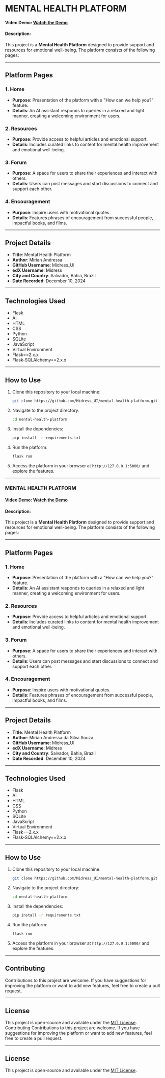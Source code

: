 # MENTAL HEALTH PLATFORM

#### Video Demo: [Watch the Demo](https://youtu.be/UylZFNFckD8?si=wvKo2j2tuO-QSo2K)

#### Description:

This project is a **Mental Health Platform** designed to provide support and resources for emotional well-being. The platform consists of the following pages:

---

## Platform Pages

### 1. Home

- **Purpose**: Presentation of the platform with a "How can we help you?" feature.
- **Details**: An AI assistant responds to queries in a relaxed and light manner, creating a welcoming environment for users.

### 2. Resources

- **Purpose**: Provide access to helpful articles and emotional support.
- **Details**: Includes curated links to content for mental health improvement and emotional well-being.

### 3. Forum

- **Purpose**: A space for users to share their experiences and interact with others.
- **Details**: Users can post messages and start discussions to connect and support each other.

### 4. Encouragement

- **Purpose**: Inspire users with motivational quotes.
- **Details**: Features phrases of encouragement from successful people, impactful books, and films.

---

## Project Details

- **Title**: Mental Health Platform
- **Author**: Mirian Andressa
- **GitHub Username**: Midress_UI
- **edX Username**: Midress
- **City and Country**: Salvador, Bahia, Brazil
- **Date Recorded**: December 10, 2024

---

## Technologies Used

- Flask
- AI
- HTML
- CSS
- Python
- SQLite
- JavaScript
- Virtual Environment
- Flask==2.x.x
- Flask-SQLAlchemy==2.x.x

---

## How to Use

1. Clone this repository to your local machine:
   ```bash
   git clone https://github.com/Midress_UI/mental-health-platform.git
   ```
2. Navigate to the project directory:
   ```bash
   cd mental-health-platform
   ```
3. Install the dependencies:
   ```bash
   pip install -r requirements.txt
   ```
4. Run the platform:
   ```bash
   flask run
   ```
5. Access the platform in your browser at `http://127.0.0.1:5000/` and explore the features.

---

### MENTAL HEALTH PLATFORM

#### Video Demo: [Watch the Demo](https://youtu.be/UylZFNFckD8?si=wvKo2j2tuO-QSo2K)

#### Description:

This project is a **Mental Health Platform** designed to provide support and resources for emotional well-being. The platform consists of the following pages:

---

## Platform Pages

### 1. Home

- **Purpose**: Presentation of the platform with a "How can we help you?" feature.
- **Details**: An AI assistant responds to queries in a relaxed and light manner, creating a welcoming environment for users.

### 2. Resources

- **Purpose**: Provide access to helpful articles and emotional support.
- **Details**: Includes curated links to content for mental health improvement and emotional well-being.

### 3. Forum

- **Purpose**: A space for users to share their experiences and interact with others.
- **Details**: Users can post messages and start discussions to connect and support each other.

### 4. Encouragement

- **Purpose**: Inspire users with motivational quotes.
- **Details**: Features phrases of encouragement from successful people, impactful books, and films.

---

## Project Details

- **Title**: Mental Health Platform
- **Author**: Mirian Andressa da Silva Souza
- **GitHub Username**: Midress_UI
- **edX Username**: Midress
- **City and Country**: Salvador, Bahia, Brazil
- **Date Recorded**: December 10, 2024

---

## Technologies Used

- Flask
- AI
- HTML
- CSS
- Python
- SQLite
- JavaScript
- Virtual Environment
- Flask==2.x.x
- Flask-SQLAlchemy==2.x.x

---

## How to Use

1. Clone this repository to your local machine:
   ```bash
   git clone https://github.com/Midress_UI/mental-health-platform.git
   ```
2. Navigate to the project directory:
   ```bash
   cd mental-health-platform
   ```
3. Install the dependencies:
   ```bash
   pip install -r requirements.txt
   ```
4. Run the platform:
   ```bash
   flask run
   ```
5. Access the platform in your browser at `http://127.0.0.1:5000/` and explore the features.

---

## Contributing

Contributions to this project are welcome. If you have suggestions for improving the platform or want to add new features, feel free to create a pull request.

---

## License

This project is open-source and available under the [MIT License](LICENSE).
Contributing
Contributions to this project are welcome. If you have suggestions for improving the platform or want to add new features, feel free to create a pull request.

---

## License

This project is open-source and available under the [MIT License](LICENSE).
